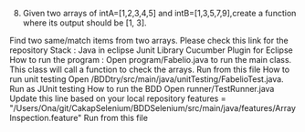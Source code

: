 8. Given two arrays of intA=[1,2,3,4,5] and intB=[1,3,5,7,9],create a function where its
output should be [1, 3].

Find two same/match items from two arrays.
Please check this link for the repository
Stack :
Java in eclipse
Junit Library
Cucumber Plugin for Eclipse
How to run the program :
Open program/Fabelio.java to run the main class. This class will call a function to check the arrays. Run from this file
How to run unit testing
Open /BDDtry/src/main/java/unitTesting/FabelioTest.java. Run as JUnit testing
How to run the BDD
Open runner/TestRunner.java
Update this line based on your local repository
features = "/Users/Ona/git/CakapSelenium/BDDSelenium/src/main/java/features/ArrayInspection.feature"
Run from this file
